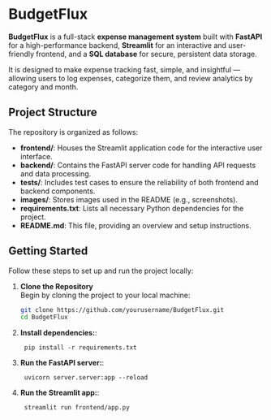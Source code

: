 # BudgetFlux

**BudgetFlux** is a full-stack **expense management system** built with **FastAPI** for a high-performance backend, **Streamlit** for an interactive and user-friendly frontend, and a **SQL database** for secure, persistent data storage.

It is designed to make expense tracking fast, simple, and insightful — allowing users to log expenses, categorize them, and review analytics by category and month.

## Project Structure

The repository is organized as follows:

- **frontend/**: Houses the Streamlit application code for the interactive user interface.
- **backend/**: Contains the FastAPI server code for handling API requests and data processing.
- **tests/**: Includes test cases to ensure the reliability of both frontend and backend components.
- **images/**: Stores images used in the README (e.g., screenshots).
- **requirements.txt**: Lists all necessary Python dependencies for the project.
- **README.md**: This file, providing an overview and setup instructions.


## Getting Started

Follow these steps to set up and run the project locally:

1. **Clone the Repository**  
   Begin by cloning the project to your local machine:  
   ```bash
   git clone https://github.com/yourusername/BudgetFlux.git
   cd BudgetFlux
2. **Install dependencies:**:   
   ```commandline
    pip install -r requirements.txt
   ```
3. **Run the FastAPI server:**:   
   ```commandline
    uvicorn server.server:app --reload
   ```
4. **Run the Streamlit app:**:   
   ```commandline
    streamlit run frontend/app.py
   ```
